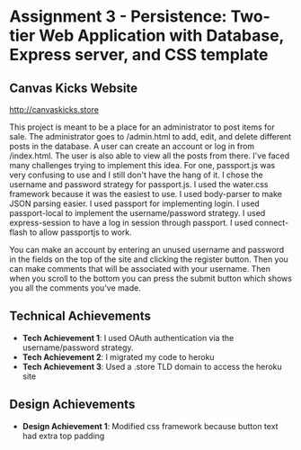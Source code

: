 Assignment 3 - Persistence: Two-tier Web Application with Database, Express server, and CSS template
===

## Canvas Kicks Website

http://canvaskicks.store

This project is meant to be a place for an administrator to post items for sale. The administrator goes to /admin.html
to add, edit, and delete different posts in the database. A user can create an account or log in from /index.html.
The user is also able to view all the posts from there. I've faced many challenges trying to implement this idea. For one,
passport.js was very confusing to use and I still don't have the hang of it. I chose the username and password strategy
for passport.js. I used the water.css framework because it was the easiest to use. I used body-parser to make JSON parsing
easier. I used passport for implementing login. I used passport-local to implement the username/password strategy. I used 
express-session to have a log in session through passport. I used connect-flash to allow passportjs to work.

You can make an account by entering an unused username and password in the fields on the top of the site and clicking 
the register button. Then you can make comments that will be associated with your username. Then when you scroll to the
bottom you can press the submit button which shows you all the comments you've made.


## Technical Achievements
- **Tech Achievement 1**: I used OAuth authentication via the username/password strategy.
- **Tech Achievement 2**: I migrated my code to heroku
- **Tech Achievement 3**: Used a .store TLD domain to access the heroku site

## Design Achievements
- **Design Achievement 1**: Modified css framework because button text had extra top padding


